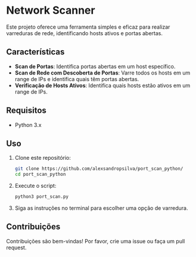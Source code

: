 # Network Scanner

Este projeto oferece uma ferramenta simples e eficaz para realizar varreduras de rede, identificando hosts ativos e portas abertas.

## Características

- **Scan de Portas**: Identifica portas abertas em um host específico.
- **Scan de Rede com Descoberta de Portas**: Varre todos os hosts em um range de IPs e identifica quais têm portas abertas.
- **Verificação de Hosts Ativos**: Identifica quais hosts estão ativos em um range de IPs.

## Requisitos

- Python 3.x

## Uso

1. Clone este repositório:
    ```bash
    git clone https://github.com/alexsandropsilva/port_scan_python/
    cd port_scan_python
    ```

2. Execute o script:
    ```bash
    python3 port_scan.py
    ```

3. Siga as instruções no terminal para escolher uma opção de varredura.

## Contribuições

Contribuições são bem-vindas! Por favor, crie uma issue ou faça um pull request.
